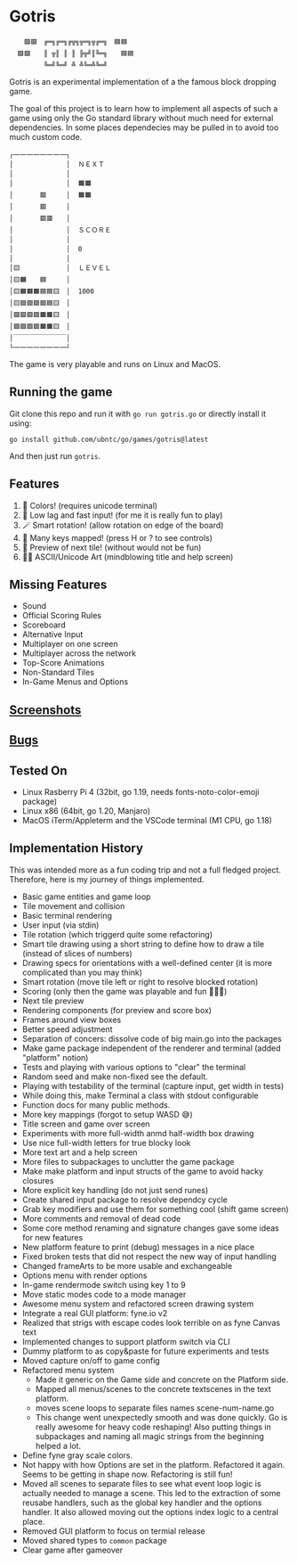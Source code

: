 # Gotris
```
  　🟪🟪　╔═╗╔═╗╔╦╗╦═╗╦╔═╗　🟦🟦　　
  🟪🟪　　║ ╦║ ║ ║ ╠╦╝║╚═╗　　🟦🟦　
  　　　　╚═╝╚═╝ ╩ ╩╚═╩╚═╝　　　　　
```
Gotris is an experimental implementation of a the famous block dropping game.

The goal of this project is to learn how to implement all aspects of such a game
using only the Go standard library without much need for external dependencies.
In some places dependecies may be pulled in to avoid too much custom code.

```
┌一一一一一一一一┐
│　　　　　　　　│  ＮＥＸＴ
│　　　　　　　　│
│　　　　　　　　│  🟫🟫　　
│　　　　🟥　　　│  🟫🟫　　
│　　　　🟥　　　│
│　　　　🟥🟥　　│
│　　　　　　　　│  ＳＣＯＲＥ
│　　　　　　　　│
│　　　　　　　　│  0
│　　　　　　　　│
│🟨　　　　　　　│  ＬＥＶＥＬ
│🟨🟧　　🟦　　　│
│🟨🟧🟧🟧🟦🟦🟨　│  1000
│🟨🟪🟩🟩🟩🟦🟨　│
│🟪🟪🟩🟩🟫🟫🟨　│
│🟪🟩🟩🟩🟫🟫🟨　│
│￣￣￣￣￣￣￣￣│
└一一一一一一一一┘
```

The game is very playable and runs on Linux and MacOS.

## Running the game

Git clone this repo and run it with `go run gotris.go` or directly install it using:
```
go install github.com/ubntc/go/games/gotris@latest
```
And then just run `gotris`.

## Features

 1. 🌈 Colors! (requires unicode terminal)
 2. 🚀 Low lag and fast input! (for me it is really fun to play)
 3. 🪄 Smart rotation! (allow rotation on edge of the board)
 4. 🔢 Many keys mapped! (press H or ? to see controls)
 5. 🫣 Preview of next tile! (without would not be fun)
 6. 👨‍🎨 ASCII/Unicode Art (mindblowing title and help screen)

## Missing Features

* Sound
* Official Scoring Rules
* Scoreboard
* Alternative Input
* Multiplayer on one screen
* Multiplayer across the network
* Top-Score Animations
* Non-Standard Tiles
* In-Game Menus and Options

## [Screenshots](Screenshots.md)

## [Bugs](Bugs.md)

## Tested On

* Linux Rasberry Pi 4 (32bit, go 1.19, needs fonts-noto-color-emoji package)
* Linux x86 (64bit, go 1.20, Manjaro)
* MacOS iTerm/Appleterm and the VSCode terminal (M1 CPU, go 1.18)

## Implementation History

This was intended more as a fun coding trip and not a full fledged project.
Therefore, here is my journey of things implemented.

* Basic game entities and game loop
* Tile movement and collision
* Basic terminal rendering
* User input (via stdin)
* Tile rotation (which triggerd quite some refactoring)
* Smart tile drawing using a short string to define how to draw a tile (instead of slices of numbers)
* Drawing specs for orientations with a well-defined center (it is more complicated than you may think)
* Smart rotation (move tile left or right to resolve blocked rotation)
* Scoring (only then the game was playable and fun 🥳🎊🎉)
* Next tile preview
* Rendering components (for preview and score box)
* Frames around view boxes
* Better speed adjustment
* Separation of concers: dissolve code of big main.go into the packages
* Make game package independent of the renderer and terminal (added "platform" notion)
* Tests and playing with various options to "clear" the terminal
* Random seed and make non-fixed see the default.
* Playing with testability of the terminal (capture input, get width in tests)
* While doing this, make Terminal a class with stdout configurable
* Function docs for many public methods.
* More key mappings (forgot to setup WASD 😅)
* Title screen and game over screen
* Experiments with more full-width anmd half-width box drawing
* Use nice full-width letters for true blocky look
* More text art and a help screen
* More files to subpackages to unclutter the game package
* Make make platform and input structs of the game to avoid hacky closures
* More explicit key handling (do not just send runes)
* Create shared input package to resolve dependcy cycle
* Grab key modifiers and use them for something cool (shift game screen)
* More comments and removal of dead code
* Some core method renaming and signature changes gave some ideas for new features
* New platform feature to print (debug) messages in a nice place
* Fixed broken tests that did not respect the new way of input handling
* Changed frameArts to be more usable and exchangeable
* Options menu with render options
* In-game rendermode switch using key 1 to 9
* Move static modes code to a mode manager
* Awesome menu system and refactored screen drawing system
* Integrate a real GUI platform: fyne.io v2
* Realized that strigs with escape codes look terrible on as fyne Canvas text
* Implemented changes to support platform switch via CLI
* Dummy platform to as copy&paste for future experiments and tests
* Moved capture on/off to game config
* Refactored menu system
  * Made it generic on the Game side and concrete on the Platform side.
  * Mapped all menus/scenes to the concrete textscenes in the text platform.
  * moves scene loops to separate files names scene-num-name.go
  * This change went unexpectedly smooth and was done quickly. Go is really awesome for heavy code reshaping! Also putting things in subpackages and naming all magic strings from the beginning helped a  lot.
* Define fyne gray scale colors.
* Not happy with how Options are set in the platform. Refactored it again. Seems to be getting in shape now. Refactoring is still fun!
* Moved all scenes to separate files to see what event loop logic is actually needed to manage a scene. This led to the extraction of some reusabe handlers, such as the global key handler and the options handler. It also allowed moving out the options index logic to a central place.
* Removed GUI platform to focus on termial release
* Moved shared types to `common` package
* Clear game after gameover
